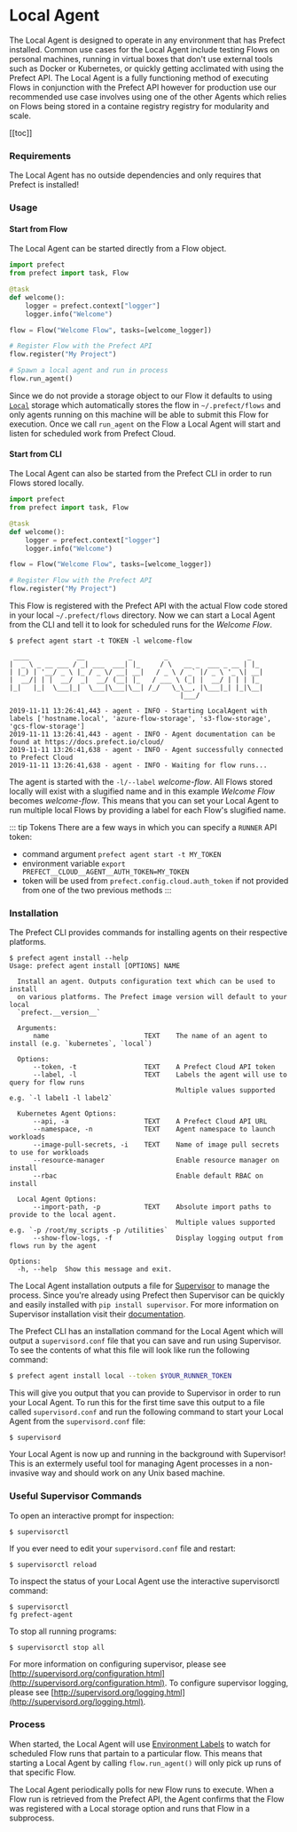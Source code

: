 # Local Agent

The Local Agent is designed to operate in any environment that has Prefect installed. Common use cases for the Local Agent include testing Flows on personal machines, running in virtual boxes that don't use external tools such as Docker or Kubernetes, or quickly getting acclimated with using the Prefect API. The Local Agent is a fully functioning method of executing Flows in conjunction with the Prefect API however for production use our recommended use case involves using one of the other Agents which relies on Flows being stored in a containe registry registry for modularity and scale.

[[toc]]

### Requirements

The Local Agent has no outside dependencies and only requires that Prefect is installed!

### Usage

#### Start from Flow

The Local Agent can be started directly from a Flow object.

```python
import prefect
from prefect import task, Flow

@task
def welcome():
    logger = prefect.context["logger"]
    logger.info("Welcome")

flow = Flow("Welcome Flow", tasks=[welcome_logger])

# Register Flow with the Prefect API
flow.register("My Project")

# Spawn a local agent and run in process
flow.run_agent()

```

Since we do not provide a storage object to our Flow it defaults to using [`Local`](/api/latest/environments/storage.html#local) storage which automatically stores the flow in `~/.prefect/flows` and only agents running on this machine will be able to submit this Flow for execution. Once we call `run_agent` on the Flow a Local Agent will start and listen for scheduled work from Prefect Cloud.

#### Start from CLI

The Local Agent can also be started from the Prefect CLI in order to run Flows stored locally.

```python
import prefect
from prefect import task, Flow

@task
def welcome():
    logger = prefect.context["logger"]
    logger.info("Welcome")

flow = Flow("Welcome Flow", tasks=[welcome_logger])

# Register Flow with the Prefect API
flow.register("My Project")
```

This Flow is registered with the Prefect API with the actual Flow code stored in your local `~/.prefect/flows` directory. Now we can start a Local Agent from the CLI and tell it to look for scheduled runs for the _Welcome Flow_.

```
$ prefect agent start -t TOKEN -l welcome-flow

 ____            __           _        _                    _
|  _ \ _ __ ___ / _| ___  ___| |_     / \   __ _  ___ _ __ | |_
| |_) | '__/ _ \ |_ / _ \/ __| __|   / _ \ / _` |/ _ \ '_ \| __|
|  __/| | |  __/  _|  __/ (__| |_   / ___ \ (_| |  __/ | | | |_
|_|   |_|  \___|_|  \___|\___|\__| /_/   \_\__, |\___|_| |_|\__|
                                           |___/

2019-11-11 13:26:41,443 - agent - INFO - Starting LocalAgent with labels ['hostname.local', 'azure-flow-storage', 's3-flow-storage', 'gcs-flow-storage']
2019-11-11 13:26:41,443 - agent - INFO - Agent documentation can be found at https://docs.prefect.io/cloud/
2019-11-11 13:26:41,638 - agent - INFO - Agent successfully connected to Prefect Cloud
2019-11-11 13:26:41,638 - agent - INFO - Waiting for flow runs...
```

The agent is started with the `-l/--label` _welcome-flow_. All Flows stored locally will exist with a slugified name and in this example _Welcome Flow_ becomes _welcome-flow_. This means that you can set your Local Agent to run multiple local Flows by providing a label for each Flow's slugified name.

::: tip Tokens <Badge text="Cloud"/>
There are a few ways in which you can specify a `RUNNER` API token:

- command argument `prefect agent start -t MY_TOKEN`
- environment variable `export PREFECT__CLOUD__AGENT__AUTH_TOKEN=MY_TOKEN`
- token will be used from `prefect.config.cloud.auth_token` if not provided from one of the two previous methods
:::

### Installation

The Prefect CLI provides commands for installing agents on their respective platforms.

```
$ prefect agent install --help
Usage: prefect agent install [OPTIONS] NAME

  Install an agent. Outputs configuration text which can be used to install
  on various platforms. The Prefect image version will default to your local
  `prefect.__version__`

  Arguments:
      name                        TEXT    The name of an agent to install (e.g. `kubernetes`, `local`)

  Options:
      --token, -t                 TEXT    A Prefect Cloud API token
      --label, -l                 TEXT    Labels the agent will use to query for flow runs
                                          Multiple values supported e.g. `-l label1 -l label2`

  Kubernetes Agent Options:
      --api, -a                   TEXT    A Prefect Cloud API URL
      --namespace, -n             TEXT    Agent namespace to launch workloads
      --image-pull-secrets, -i    TEXT    Name of image pull secrets to use for workloads
      --resource-manager                  Enable resource manager on install
      --rbac                              Enable default RBAC on install

  Local Agent Options:
      --import-path, -p           TEXT    Absolute import paths to provide to the local agent.
                                          Multiple values supported e.g. `-p /root/my_scripts -p /utilities`
      --show-flow-logs, -f                Display logging output from flows run by the agent

Options:
  -h, --help  Show this message and exit.
```

The Local Agent installation outputs a file for [Supervisor](http://supervisord.org/installing.html) to manage the process. Since you're already using Prefect then Supervisor can be quickly and easily installed with `pip install supervisor`. For more information on Supervisor installation visit their [documentation](http://supervisord.org/installing.html).

The Prefect CLI has an installation command for the Local Agent which will output a `supervisord.conf` file that you can save and run using Supervisor. To see the contents of what this file will look like run the following command:

```bash
$ prefect agent install local --token $YOUR_RUNNER_TOKEN
```

This will give you output that you can provide to Supervisor in order to run your Local Agent. To run this for the first time save this output to a file called `supervisord.conf` and run the following command to start your Local Agent from the `supervisord.conf` file:

```
$ supervisord
```

Your Local Agent is now up and running in the background with Supervisor! This is an extermely useful tool for managing Agent processes in a non-invasive way and should work on any Unix based machine.

### Useful Supervisor Commands

To open an interactive prompt for inspection:

```
$ supervisorctl
```

If you ever need to edit your `supervisord.conf` file and restart:

```
$ supervisorctl reload
```

To inspect the status of your Local Agent use the interactive supervisorctl command:

```
$ supervisorctl
fg prefect-agent
```

To stop all running programs:

```
$ supervisorctl stop all
```

For more information on configuring supervisor, please see [http://supervisord.org/configuration.html](http://supervisord.org/configuration.html). To configure supervisor logging, please see [http://supervisord.org/logging.html](http://supervisord.org/logging.html).

### Process

When started, the Local Agent will use [Environment Labels](/cloud/execution/overview.html#environments) to watch for scheduled Flow runs that partain to a particular flow. This means that starting a Local Agent by calling `flow.run_agent()` will only pick up runs of that specific Flow.

The Local Agent periodically polls for new Flow runs to execute. When a Flow run is retrieved from the Prefect API, the Agent confirms that the Flow was registered with a Local storage option and runs that Flow in a subprocess.
